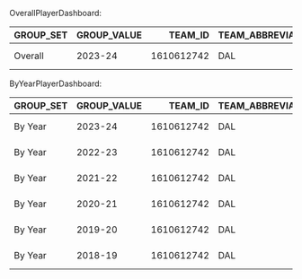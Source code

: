 OverallPlayerDashboard:

| GROUP_SET   | GROUP_VALUE   |    TEAM_ID | TEAM_ABBREVIATION   | MAX_GAME_DATE       |   GP |   W |   L |   W_PCT |     MIN |   FGM |   FGA |   FG_PCT |   FG3M |   FG3A |   FG3_PCT |   FTM |   FTA |   FT_PCT |   OREB |   DREB |   REB |   AST |   TOV |   STL |   BLK |   BLKA |   PF |   PFD |   PTS |   PLUS_MINUS |   NBA_FANTASY_PTS |   DD2 |   TD3 |   WNBA_FANTASY_PTS |   GP_RANK |   W_RANK |   L_RANK |   W_PCT_RANK |   MIN_RANK |   FGM_RANK |   FGA_RANK |   FG_PCT_RANK |   FG3M_RANK |   FG3A_RANK |   FG3_PCT_RANK |   FTM_RANK |   FTA_RANK |   FT_PCT_RANK |   OREB_RANK |   DREB_RANK |   REB_RANK |   AST_RANK |   TOV_RANK |   STL_RANK |   BLK_RANK |   BLKA_RANK |   PF_RANK |   PFD_RANK |   PTS_RANK |   PLUS_MINUS_RANK |   NBA_FANTASY_PTS_RANK |   DD2_RANK |   TD3_RANK |   WNBA_FANTASY_PTS_RANK |
|:------------|:--------------|-----------:|:--------------------|:--------------------|-----:|----:|----:|--------:|--------:|------:|------:|---------:|-------:|-------:|----------:|------:|------:|---------:|-------:|-------:|------:|------:|------:|------:|------:|-------:|-----:|------:|------:|-------------:|------------------:|------:|------:|-------------------:|----------:|---------:|---------:|-------------:|-----------:|-----------:|-----------:|--------------:|------------:|------------:|---------------:|-----------:|-----------:|--------------:|------------:|------------:|-----------:|-----------:|-----------:|-----------:|-----------:|------------:|----------:|-----------:|-----------:|------------------:|-----------------------:|-----------:|-----------:|------------------------:|
| Overall     | 2023-24       | 1610612742 | DAL                 | 2024-04-10T00:00:00 |   70 |  46 |  24 |   0.657 | 2624.04 |   804 |  1652 |    0.487 |    284 |    744 |     0.382 |   478 |   608 |    0.786 |     59 |    588 |   647 |   686 |   282 |    99 |    38 |     50 |  149 |   477 |  2370 |          319 |            4304.4 |    49 |    21 |               4261 |         1 |        1 |        1 |            1 |          1 |          1 |          1 |             1 |           1 |           1 |              1 |          1 |          1 |             1 |           1 |           1 |          1 |          1 |          1 |          1 |          1 |           1 |         1 |          1 |          1 |                 1 |                      1 |          1 |          1 |                       1 |

ByYearPlayerDashboard:

| GROUP_SET   | GROUP_VALUE   |    TEAM_ID | TEAM_ABBREVIATION   | MAX_GAME_DATE       |   GP |   W |   L |   W_PCT |     MIN |   FGM |   FGA |   FG_PCT |   FG3M |   FG3A |   FG3_PCT |   FTM |   FTA |   FT_PCT |   OREB |   DREB |   REB |   AST |   TOV |   STL |   BLK |   BLKA |   PF |   PFD |   PTS |   PLUS_MINUS |   NBA_FANTASY_PTS |   DD2 |   TD3 |   WNBA_FANTASY_PTS |   GP_RANK |   W_RANK |   L_RANK |   W_PCT_RANK |   MIN_RANK |   FGM_RANK |   FGA_RANK |   FG_PCT_RANK |   FG3M_RANK |   FG3A_RANK |   FG3_PCT_RANK |   FTM_RANK |   FTA_RANK |   FT_PCT_RANK |   OREB_RANK |   DREB_RANK |   REB_RANK |   AST_RANK |   TOV_RANK |   STL_RANK |   BLK_RANK |   BLKA_RANK |   PF_RANK |   PFD_RANK |   PTS_RANK |   PLUS_MINUS_RANK |   NBA_FANTASY_PTS_RANK |   DD2_RANK |   TD3_RANK |   WNBA_FANTASY_PTS_RANK |
|:------------|:--------------|-----------:|:--------------------|:--------------------|-----:|----:|----:|--------:|--------:|------:|------:|---------:|-------:|-------:|----------:|------:|------:|---------:|-------:|-------:|------:|------:|------:|------:|------:|-------:|-----:|------:|------:|-------------:|------------------:|------:|------:|-------------------:|----------:|---------:|---------:|-------------:|-----------:|-----------:|-----------:|--------------:|------------:|------------:|---------------:|-----------:|-----------:|--------------:|------------:|------------:|-----------:|-----------:|-----------:|-----------:|-----------:|------------:|----------:|-----------:|-----------:|------------------:|-----------------------:|-----------:|-----------:|------------------------:|
| By Year     | 2023-24       | 1610612742 | DAL                 | 2024-04-10T00:00:00 |   70 |  46 |  24 |   0.657 | 2624.04 |   804 |  1652 |    0.487 |    284 |    744 |     0.382 |   478 |   608 |    0.786 |     59 |    588 |   647 |   686 |   282 |    99 |    38 |     50 |  149 |   477 |  2370 |          319 |            4304.4 |    49 |    21 |               4261 |         2 |        1 |        2 |            2 |          1 |          1 |          1 |             2 |           1 |           1 |              1 |          2 |          2 |             1 |           3 |           1 |          1 |          1 |          2 |          1 |          1 |           3 |         3 |          2 |          1 |                 1 |                      1 |          1 |          1 |                       1 |
| By Year     | 2022-23       | 1610612742 | DAL                 | 2023-04-07T00:00:00 |   66 |  33 |  33 |   0.5   | 2390.47 |   719 |  1449 |    0.496 |    185 |    541 |     0.342 |   515 |   694 |    0.742 |     54 |    515 |   569 |   529 |   236 |    90 |    33 |     44 |  166 |   481 |  2138 |          128 |            3747.3 |    36 |    10 |               3667 |         3 |        5 |        5 |            5 |          2 |          2 |          2 |             1 |           4 |           4 |              4 |          1 |          1 |             4 |           5 |           3 |          4 |          5 |          6 |          2 |          4 |           1 |         6 |          1 |          2 |                 5 |                      2 |          4 |          4 |                       2 |
| By Year     | 2021-22       | 1610612742 | DAL                 | 2022-04-10T00:00:00 |   65 |  44 |  21 |   0.677 | 2300.72 |   641 |  1403 |    0.457 |    201 |    569 |     0.353 |   364 |   489 |    0.744 |     56 |    537 |   593 |   568 |   292 |    75 |    36 |     44 |  145 |   402 |  1847 |          146 |            3451.6 |    44 |    10 |               3431 |         5 |        2 |        1 |            1 |          4 |          4 |          3 |             5 |           2 |           2 |              2 |          4 |          4 |             3 |           4 |           2 |          2 |          2 |          1 |          4 |          2 |           1 |         2 |          5 |          3 |                 4 |                      3 |          2 |          4 |                       3 |
| By Year     | 2020-21       | 1610612742 | DAL                 | 2021-05-16T00:00:00 |   66 |  40 |  26 |   0.606 | 2262.4  |   647 |  1351 |    0.479 |    192 |    548 |     0.35  |   344 |   471 |    0.73  |     54 |    473 |   527 |   567 |   281 |    64 |    36 |     51 |  152 |   364 |  1830 |          164 |            3331.9 |    26 |    11 |               3316 |         3 |        3 |        4 |            3 |          5 |          3 |          4 |             3 |           3 |           3 |              3 |          6 |          6 |             5 |           5 |           6 |          6 |          3 |          3 |          5 |          2 |           4 |         4 |          6 |          4 |                 3 |                      4 |          5 |          3 |                       4 |
| By Year     | 2019-20       | 1610612742 | DAL                 | 2020-08-13T00:00:00 |   61 |  36 |  25 |   0.59  | 2047.24 |   581 |  1255 |    0.463 |    171 |    541 |     0.316 |   426 |   562 |    0.758 |     78 |    495 |   573 |   538 |   260 |    62 |    14 |     67 |  153 |   456 |  1759 |          253 |            3221.6 |    39 |    17 |               3193 |         6 |        4 |        3 |            4 |          6 |          5 |          5 |             4 |           5 |           4 |              6 |          3 |          3 |             2 |           2 |           4 |          3 |          4 |          4 |          6 |          6 |           6 |         5 |          3 |          5 |                 2 |                      5 |          3 |          2 |                       5 |
| By Year     | 2018-19       | 1610612742 | DAL                 | 2019-04-09T00:00:00 |   72 |  28 |  44 |   0.389 | 2317.74 |   506 |  1186 |    0.427 |    168 |    514 |     0.327 |   346 |   485 |    0.713 |     86 |    477 |   563 |   429 |   247 |    77 |    25 |     52 |  137 |   404 |  1526 |         -118 |            2904.1 |    24 |     8 |               2890 |         1 |        6 |        6 |            6 |          3 |          6 |          6 |             6 |           6 |           6 |              5 |          5 |          5 |             6 |           1 |           5 |          5 |          6 |          5 |          3 |          5 |           5 |         1 |          4 |          6 |                 6 |                      6 |          6 |          6 |                       6 |